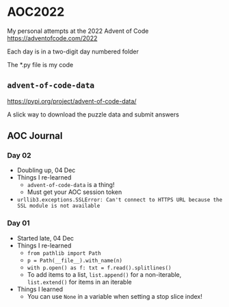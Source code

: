 # AOC2022

My personal attempts at the 2022 Advent of Code <https://adventofcode.com/2022>

Each day is in a two-digit day numbered folder

The *.py file is my code

## `advent-of-code-data`

<https://pypi.org/project/advent-of-code-data/>

A slick way to download the puzzle data and submit answers

## AOC Journal

### Day 02

- Doubling up, 04 Dec
- Things I re-learned
  - `advent-of-code-data` is a thing!
  - Must get your AOC session token
- `urllib3.exceptions.SSLError: Can't connect to HTTPS URL because the SSL module is not available`

### Day 01

- Started late, 04 Dec
- Things I re-learned
  - `from pathlib import Path`
  - `p = Path(__file__).with_name(n)`
  - `with p.open() as f: txt = f.read().splitlines()`
  - To add items to a list, `list.append()` for a non-iterable, `list.extend()` for items in an iterable
- Things I learned
  - You can use `None` in a variable when setting a stop slice index!
